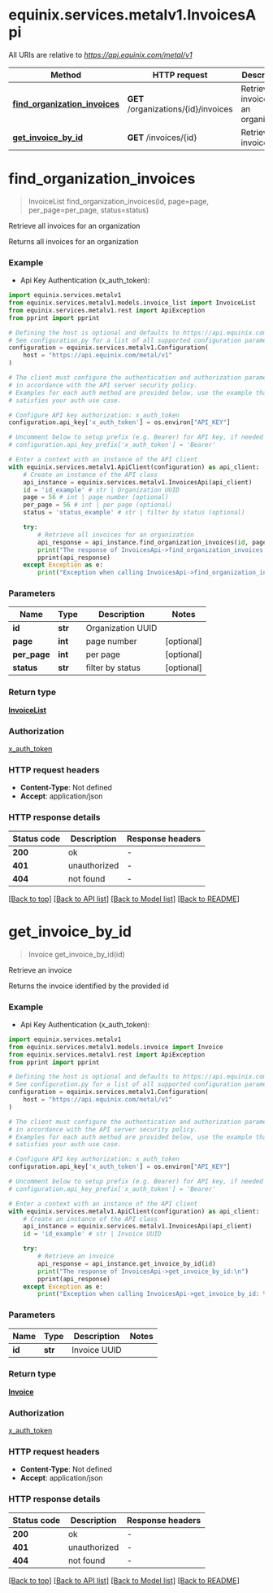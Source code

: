 # equinix.services.metalv1.InvoicesApi

All URIs are relative to *https://api.equinix.com/metal/v1*

Method | HTTP request | Description
------------- | ------------- | -------------
[**find_organization_invoices**](InvoicesApi.md#find_organization_invoices) | **GET** /organizations/{id}/invoices | Retrieve all invoices for an organization
[**get_invoice_by_id**](InvoicesApi.md#get_invoice_by_id) | **GET** /invoices/{id} | Retrieve an invoice


# **find_organization_invoices**
> InvoiceList find_organization_invoices(id, page=page, per_page=per_page, status=status)

Retrieve all invoices for an organization

Returns all invoices for an organization

### Example

* Api Key Authentication (x_auth_token):

```python
import equinix.services.metalv1
from equinix.services.metalv1.models.invoice_list import InvoiceList
from equinix.services.metalv1.rest import ApiException
from pprint import pprint

# Defining the host is optional and defaults to https://api.equinix.com/metal/v1
# See configuration.py for a list of all supported configuration parameters.
configuration = equinix.services.metalv1.Configuration(
    host = "https://api.equinix.com/metal/v1"
)

# The client must configure the authentication and authorization parameters
# in accordance with the API server security policy.
# Examples for each auth method are provided below, use the example that
# satisfies your auth use case.

# Configure API key authorization: x_auth_token
configuration.api_key['x_auth_token'] = os.environ["API_KEY"]

# Uncomment below to setup prefix (e.g. Bearer) for API key, if needed
# configuration.api_key_prefix['x_auth_token'] = 'Bearer'

# Enter a context with an instance of the API client
with equinix.services.metalv1.ApiClient(configuration) as api_client:
    # Create an instance of the API class
    api_instance = equinix.services.metalv1.InvoicesApi(api_client)
    id = 'id_example' # str | Organization UUID
    page = 56 # int | page number (optional)
    per_page = 56 # int | per page (optional)
    status = 'status_example' # str | filter by status (optional)

    try:
        # Retrieve all invoices for an organization
        api_response = api_instance.find_organization_invoices(id, page=page, per_page=per_page, status=status)
        print("The response of InvoicesApi->find_organization_invoices:\n")
        pprint(api_response)
    except Exception as e:
        print("Exception when calling InvoicesApi->find_organization_invoices: %s\n" % e)
```


### Parameters


Name | Type | Description  | Notes
------------- | ------------- | ------------- | -------------
 **id** | **str**| Organization UUID | 
 **page** | **int**| page number | [optional] 
 **per_page** | **int**| per page | [optional] 
 **status** | **str**| filter by status | [optional] 

### Return type

[**InvoiceList**](InvoiceList.md)

### Authorization

[x_auth_token](../README.md#x_auth_token)

### HTTP request headers

 - **Content-Type**: Not defined
 - **Accept**: application/json

### HTTP response details

| Status code | Description | Response headers |
|-------------|-------------|------------------|
**200** | ok |  -  |
**401** | unauthorized |  -  |
**404** | not found |  -  |

[[Back to top]](#) [[Back to API list]](../README.md#documentation-for-api-endpoints) [[Back to Model list]](../README.md#documentation-for-models) [[Back to README]](../README.md)
# **get_invoice_by_id**
> Invoice get_invoice_by_id(id)

Retrieve an invoice

Returns the invoice identified by the provided id

### Example

* Api Key Authentication (x_auth_token):

```python
import equinix.services.metalv1
from equinix.services.metalv1.models.invoice import Invoice
from equinix.services.metalv1.rest import ApiException
from pprint import pprint

# Defining the host is optional and defaults to https://api.equinix.com/metal/v1
# See configuration.py for a list of all supported configuration parameters.
configuration = equinix.services.metalv1.Configuration(
    host = "https://api.equinix.com/metal/v1"
)

# The client must configure the authentication and authorization parameters
# in accordance with the API server security policy.
# Examples for each auth method are provided below, use the example that
# satisfies your auth use case.

# Configure API key authorization: x_auth_token
configuration.api_key['x_auth_token'] = os.environ["API_KEY"]

# Uncomment below to setup prefix (e.g. Bearer) for API key, if needed
# configuration.api_key_prefix['x_auth_token'] = 'Bearer'

# Enter a context with an instance of the API client
with equinix.services.metalv1.ApiClient(configuration) as api_client:
    # Create an instance of the API class
    api_instance = equinix.services.metalv1.InvoicesApi(api_client)
    id = 'id_example' # str | Invoice UUID

    try:
        # Retrieve an invoice
        api_response = api_instance.get_invoice_by_id(id)
        print("The response of InvoicesApi->get_invoice_by_id:\n")
        pprint(api_response)
    except Exception as e:
        print("Exception when calling InvoicesApi->get_invoice_by_id: %s\n" % e)
```


### Parameters


Name | Type | Description  | Notes
------------- | ------------- | ------------- | -------------
 **id** | **str**| Invoice UUID | 

### Return type

[**Invoice**](Invoice.md)

### Authorization

[x_auth_token](../README.md#x_auth_token)

### HTTP request headers

 - **Content-Type**: Not defined
 - **Accept**: application/json

### HTTP response details

| Status code | Description | Response headers |
|-------------|-------------|------------------|
**200** | ok |  -  |
**401** | unauthorized |  -  |
**404** | not found |  -  |

[[Back to top]](#) [[Back to API list]](../README.md#documentation-for-api-endpoints) [[Back to Model list]](../README.md#documentation-for-models) [[Back to README]](../README.md)
